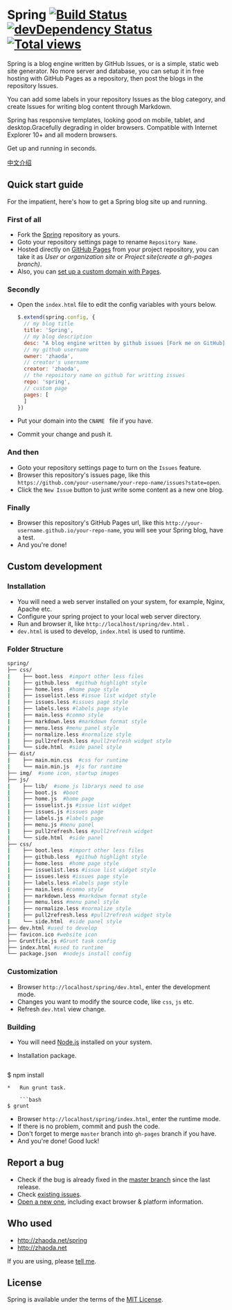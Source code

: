 # Spring [![Build Status](https://travis-ci.org/zhaoda/spring.png?branch=master)](https://travis-ci.org/zhaoda/spring) [![devDependency Status](https://david-dm.org/zhaoda/spring/dev-status.png)](https://david-dm.org/zhaoda/spring#info=devDependencies) [![Total views](https://sourcegraph.com/api/repos/github.com/zhaoda/spring/counters/views.png)](https://sourcegraph.com/github.com/zhaoda/spring)

Spring is a blog engine written by GitHub Issues, or is a simple, static web site generator. No more server and database, you can setup it in free hosting with GitHub Pages as a repository, then post the blogs in the repository Issues. 

You can add some labels in your repository Issues as the blog category, and create Issues for writing blog content through Markdown.

Spring has responsive templates, looking good on mobile, tablet, and desktop.Gracefully degrading in older browsers. Compatible with Internet Explorer 10+ and all modern browsers.

Get up and running in seconds.

[中文介绍](http://zhaoda.net/#issues/1)

## Quick start guide

For the impatient, here's how to get a Spring blog site up and running.

### First of all

*   Fork the [Spring](https://github.com/zhaoda/spring "Spring") repository as yours.
*   Goto your repository settings page to rename `Repository Name`.
*   Hosted directly on [GitHub Pages](http://pages.github.com "GitHub Pages") from your project repository, you can take it as *User or organization site* or *Project site(create a gh-pages branch)*.
*   Also, you can [set up a custom domain with Pages](https://help.github.com/articles/setting-up-a-custom-domain-with-pages).

### Secondly

*   Open the `index.html` file to edit the config variables with yours below.

    ```javascript
    $.extend(spring.config, {
      // my blog title
      title: 'Spring',
      // my blog description
      desc: "A blog engine written by github issues [Fork me on GitHub](https://github.com/zhaoda/spring)",
      // my github username
      owner: 'zhaoda',
      // creator's username
      creator: 'zhaoda',
      // the repository name on github for writting issues
      repo: 'spring',
      // custom page
      pages: [
      ]
    })
    ```
*    Put your domain into the `CNAME ` file if you have.
*    Commit your change and push it.

### And then

*   Goto your repository settings page to turn on the `Issues` feature.
*   Browser this repository's issues page, like this `https://github.com/your-username/your-repo-name/issues?state=open`.
*   Click the `New Issue` button to just write some content as a new one blog.

### Finally

*   Browser this repository's GitHub Pages url, like this `http://your-username.github.io/your-repo-name`, you will see your Spring blog, have a test.
*   And you're done!

## Custom development

### Installation

*    You will need a web server installed on your system, for example, Nginx, Apache etc.
*    Configure your spring project to your local web server directory.
*    Run and browser it, like `http://localhost/spring/dev.html` .
*    `dev.html` is used to develop, `index.html` is used to runtime.

### Folder Structure

```bash
spring/
├── css/
|    ├── boot.less  #import other less files
|    ├── github.less  #github highlight style
|    ├── home.less  #home page style
|    ├── issuelist.less #issue list widget style
|    ├── issues.less #issues page style
|    ├── labels.less #labels page style
|    ├── main.less #commo style
|    ├── markdown.less #markdown format style
|    ├── menu.less #menu panel style
|    ├── normalize.less #normalize style
|    ├── pull2refresh.less #pull2refresh widget style
|    └── side.html  #side panel style
├── dist/
|    ├── main.min.css  #css for runtime
|    └── main.min.js  #js for runtime
├── img/  #some icon, startup images
├── js/
|    ├── lib/  #some js librarys need to use
|    ├── boot.js  #boot
|    ├── home.js  #home page
|    ├── issuelist.js #issue list widget
|    ├── issues.js #issues page
|    ├── labels.js #labels page
|    ├── menu.js #menu panel
|    ├── pull2refresh.less #pull2refresh widget
|    └── side.html  #side panel
├── css/
|    ├── boot.less  #import other less files
|    ├── github.less  #github highlight style
|    ├── home.less  #home page style
|    ├── issuelist.less #issue list widget style
|    ├── issues.less #issues page style
|    ├── labels.less #labels page style
|    ├── main.less #commo style
|    ├── markdown.less #markdown format style
|    ├── menu.less #menu panel style
|    ├── normalize.less #normalize style
|    ├── pull2refresh.less #pull2refresh widget style
|    └── side.html  #side panel style
├── dev.html #used to develop
├── favicon.ico #website icon
├── Gruntfile.js #Grunt task config
├── index.html #used to runtime
└── package.json  #nodejs install config
```

### Customization

*   Browser `http://localhost/spring/dev.html`, enter the development mode.
*   Changes you want to modify the source code, like `css`, `js` etc.
*   Refresh `dev.html` view change.

### Building

*   You will need [Node.js](http://nodejs.org/ "Node.js") installed on your system.
*   Installation package.

    ```bash
$ npm install
```
*   Run grunt task.

    ```bash
$ grunt
```
*   Browser `http://localhost/spring/index.html`, enter the runtime mode.
*   If there is no problem, commit and push the code.
*   Don't forget to merge `master` branch into `gh-pages` branch if you have.
*   And you're done! Good luck!

## Report a bug

*   Check if the bug is already fixed in the [master branch](https://github.com/zhaoda/spring/commits/master) since the last release.
*   Check [existing issues](https://github.com/zhaoda/spring/issues). 
*   [Open a new one](https://github.com/zhaoda/spring/issues/new), including exact browser & platform information. 

## Who used

*   http://zhaoda.net/spring
*   http://zhaoda.net

If you are using, please [tell me](https://github.com/zhaoda/spring/issues/6).

## License

Spring is available under the terms of the [MIT License](https://raw.githubusercontent.com/zhaoda/spring/master/LICENSE "MIT License").
